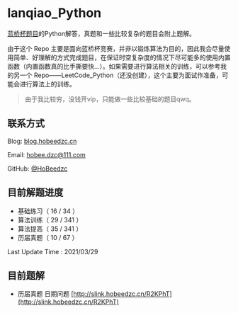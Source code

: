 # lanqiao_Python

[蓝桥杯题目](http://lx.lanqiao.cn/problemsets.page)的Python解答，真题和一些比较复杂的题目会附上题解。

由于这个 Repo 主要是面向蓝桥杯竞赛，并非以锻炼算法为目的，因此我会尽量使用简单、好理解的方式完成题目，在保证时空复杂度的情况下尽可能多的使用内置函数（内置函数真的比手撕要快...）。如果需要进行算法相关的训练，可以参考我的另一个 Repo——LeetCode_Python（还没创建），这个主要为面试作准备，可能会进行算法上的训练。

> 由于我比较穷，没钱开vip，只能做一些比较基础的题目qwq。

## 联系方式

Blog: [blog.hobeedzc.cn](https://blog.hobeedzc.cn/)

Email: [hobee.dzc@111.com](mailto:hobee.dzc@111.com)

GitHub: [@HoBeedzc](https://github.com/HoBeedzc)

## 目前解题进度

- 基础练习（ 16 /  34 ）
- 算法训练（ 29 / 341 ）
- 算法提高（ 35 / 341 ）
- 历届真题（ 10 /  67 ）

Last Update Time : 2021/03/29

## 目前题解

- 历届真题 日期问题 [http://slink.hobeedzc.cn/R2KPhT](http://slink.hobeedzc.cn/R2KPhT)
